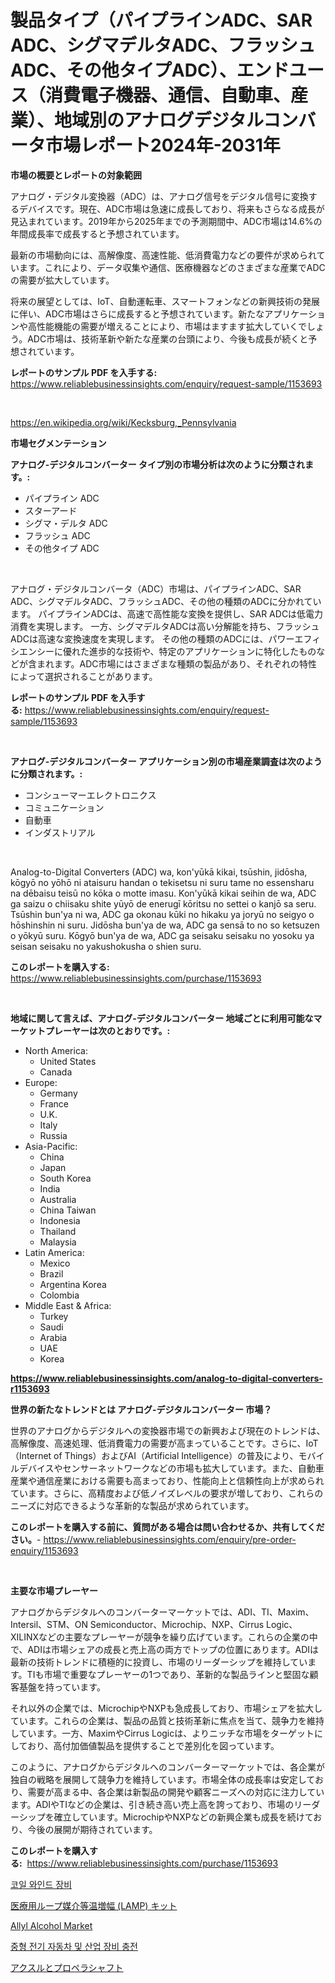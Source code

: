 <p><h1>製品タイプ（パイプラインADC、SAR ADC、シグマデルタADC、フラッシュADC、その他タイプADC）、エンドユース（消費電子機器、通信、自動車、産業）、地域別のアナログデジタルコンバータ市場レポート2024年-2031年</h1></p><p><strong>市場の概要とレポートの対象範囲</strong></p>
<p><p>アナログ・デジタル変換器（ADC）は、アナログ信号をデジタル信号に変換するデバイスです。現在、ADC市場は急速に成長しており、将来もさらなる成長が見込まれています。2019年から2025年までの予測期間中、ADC市場は14.6%の年間成長率で成長すると予想されています。</p><p>最新の市場動向には、高解像度、高速性能、低消費電力などの要件が求められています。これにより、データ収集や通信、医療機器などのさまざまな産業でADCの需要が拡大しています。</p><p>将来の展望としては、IoT、自動運転車、スマートフォンなどの新興技術の発展に伴い、ADC市場はさらに成長すると予想されています。新たなアプリケーションや高性能機能の需要が増えることにより、市場はますます拡大していくでしょう。ADC市場は、技術革新や新たな産業の台頭により、今後も成長が続くと予想されています。</p></p>
<p><strong>レポートのサンプル PDF を入手する:</strong> <a href="https://www.reliablebusinessinsights.com/enquiry/request-sample/1153693">https://www.reliablebusinessinsights.com/enquiry/request-sample/1153693</a></p>
<p>&nbsp;</p>
<p><a href="https://en.wikipedia.org/wiki/Kecksburg,_Pennsylvania">https://en.wikipedia.org/wiki/Kecksburg,_Pennsylvania</a></p>
<p><strong>市場セグメンテーション</strong></p>
<p><strong>アナログ-デジタルコンバーター タイプ別の市場分析は次のように分類されます。:</strong></p>
<p><ul><li>パイプライン ADC</li><li>スターアード</li><li>シグマ・デルタ ADC</li><li>フラッシュ ADC</li><li>その他タイプ ADC</li></ul></p>
<p>&nbsp;</p>
<p><p>アナログ・デジタルコンバータ（ADC）市場は、パイプラインADC、SAR ADC、シグマデルタADC、フラッシュADC、その他の種類のADCに分かれています。 パイプラインADCは、高速で高性能な変換を提供し、SAR ADCは低電力消費を実現します。 一方、シグマデルタADCは高い分解能を持ち、フラッシュADCは高速な変換速度を実現します。 その他の種類のADCには、パワーエフィシエンシーに優れた進歩的な技術や、特定のアプリケーションに特化したものなどが含まれます。ADC市場にはさまざまな種類の製品があり、それぞれの特性によって選択されることがあります。</p></p>
<p><strong>レポートのサンプル PDF を入手する:</strong>&nbsp;<a href="https://www.reliablebusinessinsights.com/enquiry/request-sample/1153693">https://www.reliablebusinessinsights.com/enquiry/request-sample/1153693</a></p>
<p>&nbsp;</p>
<p><strong> アナログ-デジタルコンバーター アプリケーション別の市場産業調査は次のように分類されます。:</strong></p>
<p><ul><li>コンシューマーエレクトロニクス</li><li>コミュニケーション</li><li>自動車</li><li>インダストリアル</li></ul></p>
<p>&nbsp;</p>
<p><p>Analog-to-Digital Converters (ADC) wa, kon'yūkā kikai, tsūshin, jidōsha, kōgyō no yōhō ni ataisuru handan o tekisetsu ni suru tame no essensharu na dēbaisu teisū no kōka o motte imasu. Kon'yūkā kikai seihin de wa, ADC ga saizu o chiisaku shite yūyō de enerugī kōritsu no settei o kanjō sa seru. Tsūshin bun'ya ni wa, ADC ga okonau kūki no hikaku ya joryū no seigyo o hōshinshin ni suru. Jidōsha bun'ya de wa, ADC ga sensā to no so ketsuzen o yōkyū suru. Kōgyō bun'ya de wa, ADC ga seisaku seisaku no yosoku ya seisan seisaku no yakushokusha o shien suru.</p></p>
<p><strong>このレポートを購入する:</strong>&nbsp; <a href="https://www.reliablebusinessinsights.com/purchase/1153693">https://www.reliablebusinessinsights.com/purchase/1153693</a></p>
<p>&nbsp;</p>
<p><strong>地域に関して言えば、アナログ-デジタルコンバーター 地域ごとに利用可能なマーケットプレーヤーは次のとおりです。:</strong></p>
<p><ul>
    <li>
        North America:
        <ul>
            <li>United States</li>
            <li>Canada</li>
        </ul>
    </li>
    <li>
        Europe:
        <ul>
            <li>Germany</li>
            <li>France</li>
            <li>U.K.</li>
            <li>Italy</li>
            <li>Russia</li>
        </ul>
    </li>
    <li>
        Asia-Pacific:
        <ul>
            <li>China</li>
            <li>Japan</li>
            <li>South Korea</li>
            <li>India</li>
            <li>Australia</li>
            <li>China Taiwan</li>
            <li>Indonesia</li>
            <li>Thailand</li>
            <li>Malaysia</li>
        </ul>
    </li>
    <li>
        Latin America:
        <ul>
            <li>Mexico</li>
            <li>Brazil</li>
            <li>Argentina Korea</li>
            <li>Colombia</li>
        </ul>
    </li>
    <li>
        Middle East & Africa:
        <ul>
            <li>Turkey</li>
            <li>Saudi</li>
            <li>Arabia</li>
            <li>UAE</li>
            <li>Korea</li>
        </ul>
    </li>
    </ul></p>
<p><strong><a href="https://www.reliablebusinessinsights.com/analog-to-digital-converters-r1153693">https://www.reliablebusinessinsights.com/analog-to-digital-converters-r1153693</a></strong>&nbsp;</p>
<p><strong>世界の新たなトレンドとは アナログ-デジタルコンバーター 市場？</strong></p>
<p><p>世界のアナログからデジタルへの変換器市場での新興および現在のトレンドは、高解像度、高速処理、低消費電力の需要が高まっていることです。さらに、IoT（Internet of Things）およびAI（Artificial Intelligence）の普及により、モバイルデバイスやセンサーネットワークなどの市場も拡大しています。また、自動車産業や通信産業における需要も高まっており、性能向上と信頼性向上が求められています。さらに、高精度および低ノイズレベルの要求が増しており、これらのニーズに対応できるような革新的な製品が求められています。</p></p>
<p><strong>このレポートを購入する前に、質問がある場合は問い合わせるか、共有してください。</strong>- <a href="https://www.reliablebusinessinsights.com/enquiry/pre-order-enquiry/1153693">https://www.reliablebusinessinsights.com/enquiry/pre-order-enquiry/1153693</a></p>
<p>&nbsp;</p>
<p><strong>主要な市場プレーヤー</strong></p>
<p><p>アナログからデジタルへのコンバーターマーケットでは、ADI、TI、Maxim、Intersil、STM、ON Semiconductor、Microchip、NXP、Cirrus Logic、XILINXなどの主要なプレーヤーが競争を繰り広げています。これらの企業の中で、ADIは市場シェアの成長と売上高の両方でトップの位置にあります。ADIは最新の技術トレンドに積極的に投資し、市場のリーダーシップを維持しています。TIも市場で重要なプレーヤーの1つであり、革新的な製品ラインと堅固な顧客基盤を持っています。</p><p>それ以外の企業では、MicrochipやNXPも急成長しており、市場シェアを拡大しています。これらの企業は、製品の品質と技術革新に焦点を当て、競争力を維持しています。一方、MaximやCirrus Logicは、よりニッチな市場をターゲットにしており、高付加価値製品を提供することで差別化を図っています。</p><p>このように、アナログからデジタルへのコンバーターマーケットでは、各企業が独自の戦略を展開して競争力を維持しています。市場全体の成長率は安定しており、需要が高まる中、各企業は新製品の開発や顧客ニーズへの対応に注力しています。ADIやTIなどの企業は、引き続き高い売上高を誇っており、市場のリーダーシップを確立しています。MicrochipやNXPなどの新興企業も成長を続けており、今後の展開が期待されています。</p></p>
<p><strong>このレポートを購入する:</strong>&nbsp;&nbsp;<a href="https://www.reliablebusinessinsights.com/purchase/1153693">https://www.reliablebusinessinsights.com/purchase/1153693</a></p>
<p><p><a href="https://github.com/durgin521/Market-Research-Report-List-1/blob/main/3869969140285.md">코일 와인드 장비</a></p><p><a href="https://medium.com/@josephee58/%E3%82%B0%E3%83%AD%E3%83%BC%E3%83%90%E3%83%AB%E5%8C%BB%E7%99%82%E3%83%AB%E3%83%BC%E3%83%97%E4%B8%AD%E7%AB%8B%E6%80%A7%E7%AD%89%E6%B8%A9%E5%A2%97%E5%B9%85-lamp-%E3%82%AD%E3%83%83%E3%83%88%E5%B8%82%E5%A0%B4%E8%A6%8F%E6%A8%A1%E3%81%AF-%E5%B9%B4%E5%B9%B3%E5%9D%87%E6%88%90%E9%95%B7%E7%8E%87-%E3%81%AB%E9%81%94%E3%81%99%E3%82%8B%E3%81%A8%E4%BA%88%E6%83%B3%E3%81%95%E3%82%8C%E3%81%A6%E3%81%8A%E3%82%8A-%E3%81%93%E3%81%AE%E3%83%AC%E3%83%9D%E3%83%BC%E3%83%88%E3%81%AF2024%E5%B9%B4%E3%81%8B%E3%82%892031%E5%B9%B4%E3%81%BE%E3%81%A7%E3%81%AE%E5%B8%82%E5%A0%B4%E6%88%90%E9%95%B7-%E3%83%88%E3%83%AC%E3%83%B3%E3%83%89-%E6%A9%9F%E4%BC%9A-%E3%81%8A%E3%82%88%E3%81%B3%E4%BA%88%E6%B8%AC%E3%82%92%E3%82%AB%E3%83%90%E3%83%BC%E3%81%97%E3%81%A6%E3%81%84%E3%81%BE-0be4cec5134f">医療用ループ媒介等温増幅 (LAMP) キット</a></p><p><a href="https://github.com/amirvaghari/Market-Research-Report-List-1/blob/main/allyl-alcohol-market.md">Allyl Alcohol Market</a></p><p><a href="https://github.com/novabrown3/Market-Research-Report-List-1/blob/main/3811414140284.md">중형 전기 자동차 및 산업 장비 충전</a></p><p><a href="https://github.com/MosesSpinka1914/Market-Research-Report-List-2/blob/main/9058202134952.md">アクスルとプロペラシャフト</a></p></p>
